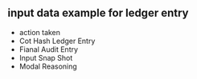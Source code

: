 ## input data example for ledger entry 

- action taken
- Cot Hash Ledger Entry
- Fianal Audit Entry
- Input Snap Shot
- Modal Reasoning 
